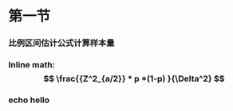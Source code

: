 # 第一节

### 比例区间估计公式计算样本量
### Inline math: $$ \frac{{Z^2_{a/2}} * p *(1-p) }{\Delta^2} $$  


### echo hello



